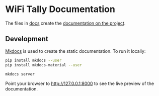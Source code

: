 # WiFi Tally Documentation

The files in [docs](docs/) create the [documentation on the project](https://wifi-tally.github.io/).

## Development

[Mkdocs](https://www.mkdocs.org/) is used to create the static documentation. To run it
locally: 

````bash
pip install mkdocs --user
pip install mkdocs-material --user

mkdocs server
````

Point your browser to http://127.0.0.1:8000 to see the live preview of the documentation.